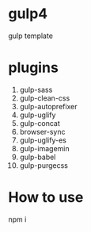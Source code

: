 # gulp4
gulp template  
# plugins  
1. gulp-sass  
2. gulp-clean-css  
3. gulp-autoprefixer  
4. gulp-uglify  
5. gulp-concat  
6. browser-sync  
7. gulp-uglify-es  
8. gulp-imagemin 
9. gulp-babel 
10. gulp-purgecss
# How to use  
npm i  
